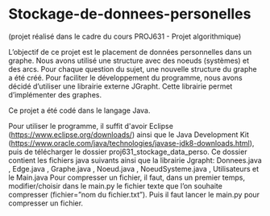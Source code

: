 # Stockage-de-donnees-personelles
(projet réalisé dans le cadre du cours PROJ631 - Projet algorithmique)


L’objectif de ce projet est le placement de données personnelles dans un graphe. 
Nous avons utilisé une structure avec des noeuds (systèmes) et des arcs.
Pour chaque question du sujet, une nouvelle structure du graphe a été créé. 
Pour faciliter le développement du programme, nous avons décidé d’utiliser une librairie externe JGrapht.
Cette librairie permet d’implémenter des graphes. 

Ce projet a été codé dans le langage Java.

Pour utiliser le programme, il suffit d'avoir Eclipse (https://www.eclipse.org/downloads/) ainsi que le Java Development Kit (https://www.oracle.com/java/technologies/javase-jdk8-downloads.html),
puis de télécharger le dossier proj631_stockage_data_perso.
Ce dossier contient les fichiers java suivants ainsi que la librairie Jgrapht: 
Donnees.java , Edge.java , Graphe.java , Noeud.java , NoeudSysteme.java , Utilisateurs et le Main.java
Pour compresser un fichier, il faut, dans un premier temps, modifier/choisir dans le main.py le fichier texte que l’on souhaite compresser (fichier=”nom du fichier.txt”). Puis il faut lancer le main.py pour compresser un fichier.
